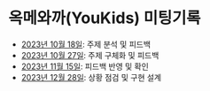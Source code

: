 # 옥메와까(YouKids) 미팅기록

- [2023년 10월 18일](./2023-10-18.md): 주제 분석 및 피드백
- [2023년 10월 27일](./2023-10-27.md): 주제 구체화 및 피드백
- [2023년 11월 15일](./2023-11-15.md): 피드백 반영 및 확인
- [2023년 12월 28일](./2023-12-27.md): 상황 점검 및 구현 설계
